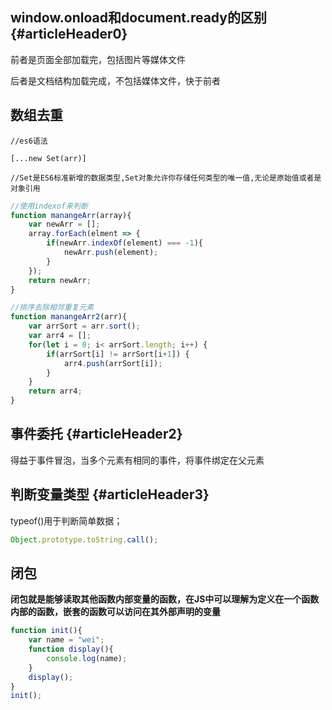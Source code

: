 ## window.onload和document.ready的区别 {#articleHeader0}

前者是页面全部加载完，包括图片等媒体文件

后者是文档结构加载完成，不包括媒体文件，快于前者

## 数组去重

```
//es6语法

[...new Set(arr)]

//Set是ES6标准新增的数据类型,Set对象允许你存储任何类型的唯一值,无论是原始值或者是对象引用
```

```js
//使用indexof来判断
function manangeArr(array){
    var newArr = [];
    array.forEach(elment => {
        if(newArr.indexOf(element) === -1){
            newArr.push(element);
        }
    });
    return newArr;
}
```

```js
//排序去除相邻重复元素
function manangeArr2(arr){
    var arrSort = arr.sort();  
    var arr4 = [];  
    for(let i = 0; i< arrSort.length; i++) {  
        if(arrSort[i] != arrSort[i+1]) {  
            arr4.push(arrSort[i]);  
        }  
    }  
    return arr4;
}
```

## 事件委托 {#articleHeader2}

得益于事件冒泡，当多个元素有相同的事件，将事件绑定在父元素

## 判断变量类型 {#articleHeader3}

typeof\(\)用于判断简单数据；

```js
Object.prototype.toString.call();
```

## 闭包

**闭包就是能够读取其他函数内部变量的函数，在JS中可以理解为定义在一个函数内部的函数，嵌套的函数可以访问在其外部声明的变量**

```js
function init(){
    var name = "wei";
    function display(){
        console.log(name);
    }
    display();
}
init();
```





